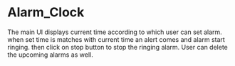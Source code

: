 # Alarm_Clock
The main UI displays current time according to which user can set alarm.
when set time is matches with current time an alert comes and alarm start ringing.
then click on stop button to stop the ringing alarm. 
User can delete the upcoming alarms as well.


